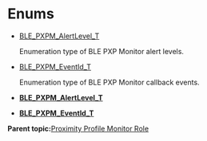 # Enums

-   [BLE\_PXPM\_AlertLevel\_T](GUID-78253C17-CCF4-4B54-9339-25A307E7D83D.md)

    Enumeration type of BLE PXP Monitor alert levels.

-   [BLE\_PXPM\_EventId\_T](GUID-82542FDE-2CB4-4B73-ADBC-FE76BDD7E6EF.md)

    Enumeration type of BLE PXP Monitor callback events.


-   **[BLE\_PXPM\_AlertLevel\_T](GUID-78253C17-CCF4-4B54-9339-25A307E7D83D.md)**  

-   **[BLE\_PXPM\_EventId\_T](GUID-82542FDE-2CB4-4B73-ADBC-FE76BDD7E6EF.md)**  


**Parent topic:**[Proximity Profile Monitor Role](GUID-F515F01D-4A93-47D2-9A9F-0E6F4A7CC21E.md)

